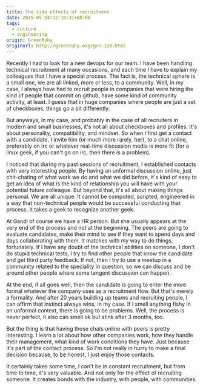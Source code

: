 ```yaml
---
title: The side effects of recruitment
date: 2015-05-24T12:10:31+08:00
tags:
  - culture
  - engineering
origin: GreenRuby
originurl: http://greenruby.org/grn-120.html
---
```

Recently I had to look for a new devops for our team. I have been handling
technical recruitment at many occasions, and each time I have to explain my
colleagues that I have a special process. The fact is, the technical sphere is
a small one, we are all linked, more or less, to a community. Well, in my
case, I always have had to recruit people in companies that were hiring the
kind of people that commit on github, have some kind of community activity, at
least. I guess that in huge companies where people are just a set of
checkboxes, things go a bit differently.

But anyways, in my case, and probably in the case of all recruiters in modern
and small businesses, it's not all about checkboxes and profiles. It's about
personality, compatibility, and mindset. So when I first get a contact with a
candidate, I invite him (or much more rarely, her), to a chat online,
preferably on irc or whatever real-time discussion media is more fit (for a
linux geek, if you can't go on irc, then there is a problem).

I noticed that during my past sessions of recruitment, I established contacts
with very interesting people. By having an unformal discussion online, just
chit-chating of what work we do and what we did before, it's kind of easy to
get an idea of what is the kind of relationship you will have with your
potential future colleague. But beyond that, it's all about making things
personal. We are all unique. It cannot be computed, scripted, engineered in a
way that non-technical people would be successful conducting that process. It
takes a geek to recognize another geek.

At Gandi of course we have a HR person. But she usually appears at the very
end of the process and not at the beginning. The peers are going to evaluate
candidates, make their mind to see if they want to spend days and days
collaborating with them. It matches with my way to do things, fortunately. If
I have any doubt of the technical abilities on someone, I don't do stupid
technical tests, I try to find other people that know the candidate and get
third party feedback. If not, then I try to use a meetup in a community
related to the speciality in question, so we can discuss and be around other
people where some tangent discussion can happen.

At the end, if all goes well, then the candidate is going to enter the more
formal whatever the company uses as a recruitment flow. But that's merely a
formality. And after 20 years building up teams and recruiting people, I can
affirm that instinct always wins, in my case. If I smell anything fishy in an
unformal context, there is going to be problems. Well, the process is never
perfect, it also can smell ok but stink after 3 months, too.

But the thing is that having those chats online with peers is pretty
interesting. I learn a lot about how other companies work, how they handle
their management, what kind of work conditions they have. Just because it's
part of the contact process. So I'm not really in hurry to make a final
decision because, to be honest, I just enjoy those contacts.

It certainly takes some time, I can't be in constant recruitment, but from
time to time, it's very valuable. And not only for the effect of recruiting
someone. It creates bonds with the industry, with people, with communities.
